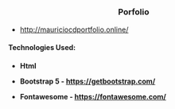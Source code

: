 # <h3 align = "center">Porfolio</h3>

- http://mauriciocdportfolio.online/


<h4 align="left">Technologies Used:<h4>

- Html 

- Bootstrap 5 - https://getbootstrap.com/

- Fontawesome - https://fontawesome.com/
